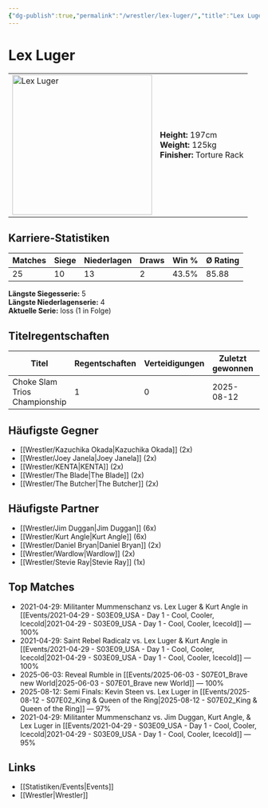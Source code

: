 ```yaml
---
{"dg-publish":true,"permalink":"/wrestler/lex-luger/","title":"Lex Luger","tags":["wrestler"],"noteIcon":""}
---
```



# Lex Luger

<table>
        <tr>
        <td><img src="https://github.com/CptSpaulding1980/choke-slam-wrestling/releases/download/images/Lex_Luger.png" width="280" alt="Lex Luger"></td>
        <td>
        <b>Height:</b> 197cm<br>
        <b>Weight:</b> 125kg<br>
        <b>Finisher:</b> Torture Rack<br>
        </td>
        </tr>
        </table>
        
## Karriere-Statistiken

| Matches | Siege | Niederlagen | Draws | Win % | Ø Rating |
|---------|-------|-------------|-------|-------|-----------|
| 25 | 10 | 13 | 2 | 43.5% | 85.88 |

**Längste Siegesserie:** 5<br>**Längste Niederlagenserie:** 4<br>**Aktuelle Serie:** loss (1 in Folge)

## Titelregentschaften
| Titel | Regentschaften | Verteidigungen | Zuletzt gewonnen | Aktuell |
|-------|---------------|----------------|------------------|---------|
| Choke Slam Trios Championship | 1 | 0 | 2025-08-12 |  |


## Häufigste Gegner
- [[Wrestler/Kazuchika Okada\|Kazuchika Okada]] (2x)
- [[Wrestler/Joey Janela\|Joey Janela]] (2x)
- [[Wrestler/KENTA\|KENTA]] (2x)
- [[Wrestler/The Blade\|The Blade]] (2x)
- [[Wrestler/The Butcher\|The Butcher]] (2x)

## Häufigste Partner
- [[Wrestler/Jim Duggan\|Jim Duggan]] (6x)
- [[Wrestler/Kurt Angle\|Kurt Angle]] (6x)
- [[Wrestler/Daniel Bryan\|Daniel Bryan]] (2x)
- [[Wrestler/Wardlow\|Wardlow]] (2x)
- [[Wrestler/Stevie Ray\|Stevie Ray]] (1x)

## Top Matches
- 2021-04-29: Militanter Mummenschanz vs. Lex Luger & Kurt Angle in [[Events/2021-04-29 - S03E09_USA - Day 1 - Cool, Cooler, Icecold\|2021-04-29 - S03E09_USA - Day 1 - Cool, Cooler, Icecold]] — 100%
- 2021-04-29: Saint Rebel Radicalz vs. Lex Luger & Kurt Angle in [[Events/2021-04-29 - S03E09_USA - Day 1 - Cool, Cooler, Icecold\|2021-04-29 - S03E09_USA - Day 1 - Cool, Cooler, Icecold]] — 100%
- 2025-06-03: Reveal Rumble in [[Events/2025-06-03 - S07E01_Brave new World\|2025-06-03 - S07E01_Brave new World]] — 100%
- 2025-08-12: Semi Finals: Kevin Steen vs. Lex Luger in [[Events/2025-08-12 - S07E02_King & Queen of the Ring\|2025-08-12 - S07E02_King & Queen of the Ring]] — 97%
- 2021-04-29: Militanter Mummenschanz vs. Jim Duggan, Kurt Angle, & Lex Luger in [[Events/2021-04-29 - S03E09_USA - Day 1 - Cool, Cooler, Icecold\|2021-04-29 - S03E09_USA - Day 1 - Cool, Cooler, Icecold]] — 95%

## Links
- [[Statistiken/Events\|Events]]
- [[Wrestler\|Wrestler]]
